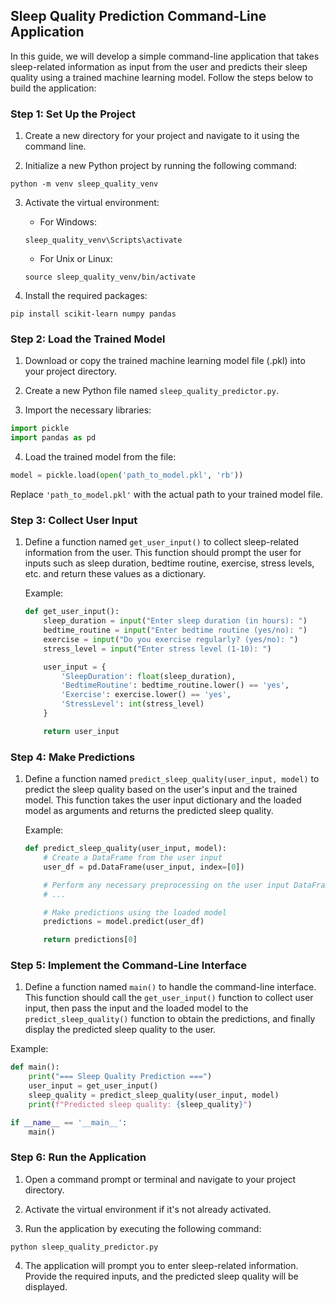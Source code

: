
## Sleep Quality Prediction Command-Line Application

In this guide, we will develop a simple command-line application that takes sleep-related information as input from the user and predicts their sleep quality using a trained machine learning model. Follow the steps below to build the application:

### Step 1: Set Up the Project

1. Create a new directory for your project and navigate to it using the command line.

2. Initialize a new Python project by running the following command:
```shell
python -m venv sleep_quality_venv
```

3. Activate the virtual environment:
   - For Windows:
   ```shell
   sleep_quality_venv\Scripts\activate
   ```
   - For Unix or Linux:
   ```shell
   source sleep_quality_venv/bin/activate
   ```

4. Install the required packages:
```shell
pip install scikit-learn numpy pandas
```

### Step 2: Load the Trained Model

1. Download or copy the trained machine learning model file (.pkl) into your project directory.

2. Create a new Python file named `sleep_quality_predictor.py`.

3. Import the necessary libraries:
```python
import pickle
import pandas as pd
```

4. Load the trained model from the file:
```python
model = pickle.load(open('path_to_model.pkl', 'rb'))
```
   Replace `'path_to_model.pkl'` with the actual path to your trained model file.

### Step 3: Collect User Input

1. Define a function named `get_user_input()` to collect sleep-related information from the user. This function should prompt the user for inputs such as sleep duration, bedtime routine, exercise, stress levels, etc. and return these values as a dictionary.

   Example:
   ```python
   def get_user_input():
       sleep_duration = input("Enter sleep duration (in hours): ")
       bedtime_routine = input("Enter bedtime routine (yes/no): ")
       exercise = input("Do you exercise regularly? (yes/no): ")
       stress_level = input("Enter stress level (1-10): ")
   
       user_input = {
           'SleepDuration': float(sleep_duration),
           'BedtimeRoutine': bedtime_routine.lower() == 'yes',
           'Exercise': exercise.lower() == 'yes',
           'StressLevel': int(stress_level)
       }
   
       return user_input
   ```

### Step 4: Make Predictions

1. Define a function named `predict_sleep_quality(user_input, model)` to predict the sleep quality based on the user's input and the trained model. This function takes the user input dictionary and the loaded model as arguments and returns the predicted sleep quality.

   Example:
   ```python
   def predict_sleep_quality(user_input, model):
       # Create a DataFrame from the user input
       user_df = pd.DataFrame(user_input, index=[0])
   
       # Perform any necessary preprocessing on the user input DataFrame
       # ...
   
       # Make predictions using the loaded model
       predictions = model.predict(user_df)
   
       return predictions[0]
   ```

### Step 5: Implement the Command-Line Interface

1. Define a function named `main()` to handle the command-line interface. This function should call the `get_user_input()` function to collect user input, then pass the input and the loaded model to the `predict_sleep_quality()` function to obtain the predictions, and finally display the predicted sleep quality to the user.

  

 Example:
   ```python
   def main():
       print("=== Sleep Quality Prediction ===")
       user_input = get_user_input()
       sleep_quality = predict_sleep_quality(user_input, model)
       print(f"Predicted sleep quality: {sleep_quality}")
   
   if __name__ == '__main__':
       main()
   ```

### Step 6: Run the Application

1. Open a command prompt or terminal and navigate to your project directory.

2. Activate the virtual environment if it's not already activated.

3. Run the application by executing the following command:
```shell
python sleep_quality_predictor.py
```

4. The application will prompt you to enter sleep-related information. Provide the required inputs, and the predicted sleep quality will be displayed.

